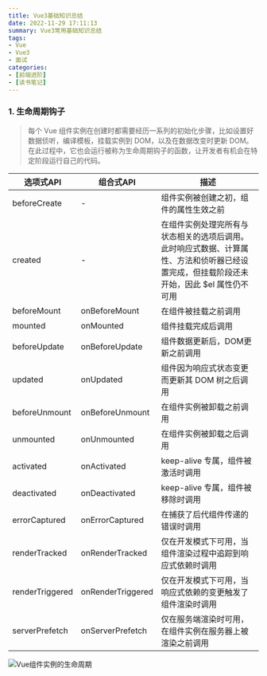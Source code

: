 ```yaml
---
title: Vue3基础知识总结
date: 2022-11-29 17:11:13
summary: Vue3常用基础知识总结
tags:
- Vue
- Vue3
- 面试
categories:
- [前端进阶]
- [读书笔记]
---
```


### 1. 生命周期钩子
> 每个 Vue 组件实例在创建时都需要经历一系列的初始化步骤，比如设置好数据侦听，编译模板，挂载实例到 DOM，以及在数据改变时更新 DOM。在此过程中，它也会运行被称为生命周期钩子的函数，让开发者有机会在特定阶段运行自己的代码。

选项式API | 组合式API | 描述
---|---|---
beforeCreate | - | 组件实例被创建之初，组件的属性生效之前
created | - | 在组件实例处理完所有与状态相关的选项后调用。 此时响应式数据、计算属性、方法和侦听器已经设置完成，但挂载阶段还未开始，因此 $el 属性仍不可用
beforeMount | onBeforeMount | 在组件被挂载之前调用
mounted | onMounted | 组件挂载完成后调用
beforeUpdate | onBeforeUpdate | 组件数据更新后，DOM更新之前调用
updated | onUpdated | 组件因为响应式状态变更而更新其 DOM 树之后调用
beforeUnmount | onBeforeUnmount | 在组件实例被卸载之前调用
unmounted | onUnmounted | 在组件实例被卸载之后调用
activated | onActivated | keep-alive 专属，组件被激活时调用
deactivated | onDeactivated | keep-alive 专属，组件被移除时调用
errorCaptured | onErrorCaptured | 在捕获了后代组件传递的错误时调用
renderTracked | onRenderTracked | 仅在开发模式下可用，当组件渲染过程中追踪到响应式依赖时调用
renderTriggered | onRenderTriggered | 仅在开发模式下可用，当响应式依赖的变更触发了组件渲染时调用
serverPrefetch | onServerPrefetch | 仅在服务端渲染时可用，在组件实例在服务器上被渲染之前调用
![Vue组件实例的生命周期](https://cn.vuejs.org/assets/lifecycle.16e4c08e.png)